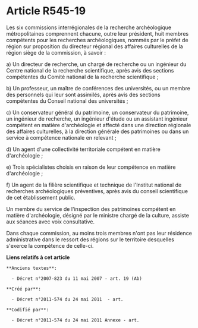 # Article R545-19

Les six commissions interrégionales de la recherche archéologique métropolitaines comprennent chacune, outre leur président,
huit membres compétents pour les recherches archéologiques, nommés par le préfet de région sur proposition du directeur
régional des affaires culturelles de la région siège de la commission, à savoir :

a) Un directeur de recherche, un chargé de recherche ou un ingénieur du Centre national de la recherche scientifique, après
avis des sections compétentes du Comité national de la recherche scientifique ;

b) Un professeur, un maître de conférences des universités, ou un membre des personnels qui leur sont assimilés, après avis
des sections compétentes du Conseil national des universités ;

c) Un conservateur général du patrimoine, un conservateur du patrimoine, un ingénieur de recherche, un ingénieur d'étude ou
un assistant ingénieur compétent en matière d'archéologie et affecté dans une direction régionale des affaires culturelles, à
la direction générale des patrimoines ou dans un service à compétence nationale en relevant ;

d) Un agent d'une collectivité territoriale compétent en matière d'archéologie ;

e) Trois spécialistes choisis en raison de leur compétence en matière d'archéologie ;

f) Un agent de la filière scientifique et technique de l'Institut national de recherches archéologiques préventives, après
avis du conseil scientifique de cet établissement public.

Un membre du service de l'inspection des patrimoines compétent en matière d'archéologie, désigné par le ministre chargé de la
culture, assiste aux séances avec voix consultative.

Dans chaque commission, au moins trois membres n'ont pas leur résidence administrative dans le ressort des régions sur le
territoire desquelles s'exerce la compétence de celle-ci.

**Liens relatifs à cet article**

	**Anciens textes**:

	  - Décret n°2007-823 du 11 mai 2007 - art. 19 (Ab)

	**Créé par**:

	  - Décret n°2011-574 du 24 mai 2011  - art.

	**Codifié par**:

	  - Décret n°2011-574 du 24 mai 2011 Annexe - art.
